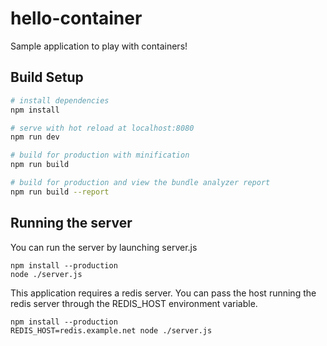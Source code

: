 # hello-container

Sample application to play with containers!

## Build Setup

``` bash
# install dependencies
npm install

# serve with hot reload at localhost:8080
npm run dev

# build for production with minification
npm run build

# build for production and view the bundle analyzer report
npm run build --report
```

## Running the server

You can run the server by launching server.js

```
npm install --production
node ./server.js
```

This application requires a redis server.
You can pass the host running the redis server through the REDIS_HOST environment variable.

```
npm install --production
REDIS_HOST=redis.example.net node ./server.js
```
